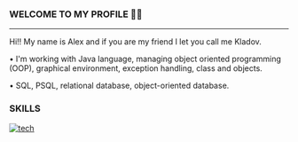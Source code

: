 ### WELCOME TO MY PROFILE 🙌🏼
---------------------------------------------
Hi!! My name is Alex and if you are my friend I let you call me Kladov. 
<p>• I'm working with Java language, managing object oriented programming (OOP), graphical environment, exception handling, class and objects.</p>
<p>• SQL, PSQL, relational database, object-oriented database.</p>

### SKILLS
[![tech](https://skillicons.dev/icons?i=java,postgres,html,css,js)](https://skillicons.dev)
